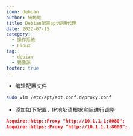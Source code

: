 ```yaml
---
icon: debian
author: 犄角蛙
title: Debian配置apt使用代理
date: 2022-07-15
category:
  - 操作系统
  - Linux
tag:
  - debian
  - 镜像源
footer: true
---
```


- 编辑配置文件

```bash
sudo vim /etc/apt/apt.conf.d/proxy.conf
```

- 添加如下配置，IP地址请根据实际进行调整

```json
Acquire::http::Proxy "http://10.1.1.1:8080";
Acquire::https::Proxy "http://10.1.1.1:8080";
```
